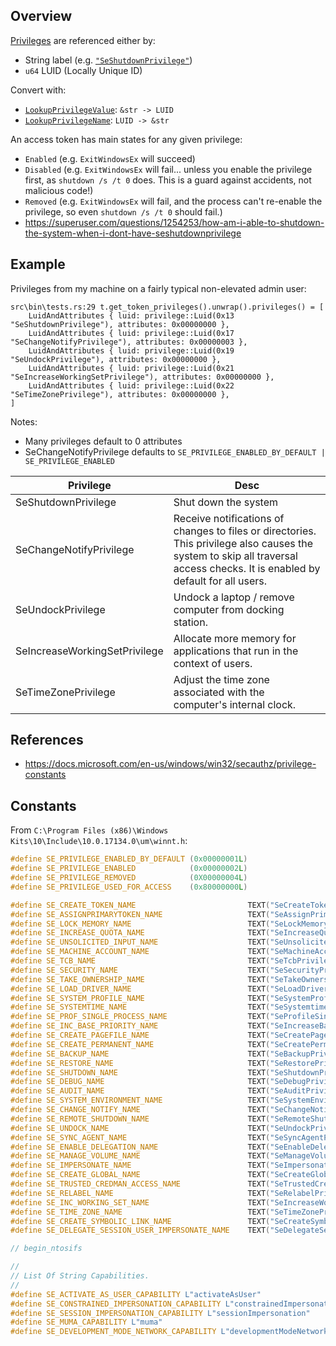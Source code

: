 ## Overview

[Privileges](https://docs.microsoft.com/en-us/windows/win32/secauthz/privilege-constants#constants) are referenced either by:
*   String label (e.g. [`"SeShutdownPrivilege"`](https://docs.microsoft.com/en-us/windows/win32/secauthz/privilege-constants#constants))
*   `u64` LUID (Locally Unique ID)

Convert with:
*   [`LookupPrivilegeValue`](https://docs.microsoft.com/en-us/windows/win32/api/winbase/nf-winbase-lookupprivilegevaluea): `&str -> LUID`
*   [`LookupPrivilegeName`](https://docs.microsoft.com/en-us/windows/win32/api/winbase/nf-winbase-lookupprivilegenamea): `LUID -> &str`

An access token has main states for any given privilege:
*   `Enabled`   (e.g. `ExitWindowsEx` will succeed)
*   `Disabled`  (e.g. `ExitWindowsEx` will fail... unless you enable the privilege first, as `shutdown /s /t 0` does.  This is a guard against accidents, not malicious code!)
*   `Removed`   (e.g. `ExitWindowsEx` will fail, and the process can't re-enable the privilege, so even `shutdown /s /t 0` should fail.)
*   <https://superuser.com/questions/1254253/how-am-i-able-to-shutdown-the-system-when-i-dont-have-seshutdownprivilege>



## Example

Privileges from my machine on a fairly typical non-elevated admin user:
```text
src\bin\tests.rs:29 t.get_token_privileges().unwrap().privileges() = [
    LuidAndAttributes { luid: privilege::Luid(0x13 "SeShutdownPrivilege"), attributes: 0x00000000 },
    LuidAndAttributes { luid: privilege::Luid(0x17 "SeChangeNotifyPrivilege"), attributes: 0x00000003 },
    LuidAndAttributes { luid: privilege::Luid(0x19 "SeUndockPrivilege"), attributes: 0x00000000 },
    LuidAndAttributes { luid: privilege::Luid(0x21 "SeIncreaseWorkingSetPrivilege"), attributes: 0x00000000 },
    LuidAndAttributes { luid: privilege::Luid(0x22 "SeTimeZonePrivilege"), attributes: 0x00000000 },
]
```

Notes:
*   Many privileges default to 0 attributes
*   SeChangeNotifyPrivilege defaults to `SE_PRIVILEGE_ENABLED_BY_DEFAULT | SE_PRIVILEGE_ENABLED`

| Privilege                     | Desc |
| ----------------------------- | ---- |
| SeShutdownPrivilege           | Shut down the system |
| SeChangeNotifyPrivilege       | Receive notifications of changes to files or directories. This privilege also causes the system to skip all traversal access checks. It is enabled by default for all users.
| SeUndockPrivilege             | Undock a laptop / remove computer from docking station.
| SeIncreaseWorkingSetPrivilege | Allocate more memory for applications that run in the context of users.
| SeTimeZonePrivilege           | Adjust the time zone associated with the computer's internal clock.

## References
*   <https://docs.microsoft.com/en-us/windows/win32/secauthz/privilege-constants>

## Constants
From `C:\Program Files (x86)\Windows Kits\10\Include\10.0.17134.0\um\winnt.h`:
```cpp
#define SE_PRIVILEGE_ENABLED_BY_DEFAULT (0x00000001L)
#define SE_PRIVILEGE_ENABLED            (0x00000002L)
#define SE_PRIVILEGE_REMOVED            (0X00000004L)
#define SE_PRIVILEGE_USED_FOR_ACCESS    (0x80000000L)
```
```cpp
#define SE_CREATE_TOKEN_NAME                         TEXT("SeCreateTokenPrivilege")
#define SE_ASSIGNPRIMARYTOKEN_NAME                   TEXT("SeAssignPrimaryTokenPrivilege")
#define SE_LOCK_MEMORY_NAME                          TEXT("SeLockMemoryPrivilege")
#define SE_INCREASE_QUOTA_NAME                       TEXT("SeIncreaseQuotaPrivilege")
#define SE_UNSOLICITED_INPUT_NAME                    TEXT("SeUnsolicitedInputPrivilege")
#define SE_MACHINE_ACCOUNT_NAME                      TEXT("SeMachineAccountPrivilege")
#define SE_TCB_NAME                                  TEXT("SeTcbPrivilege")
#define SE_SECURITY_NAME                             TEXT("SeSecurityPrivilege")
#define SE_TAKE_OWNERSHIP_NAME                       TEXT("SeTakeOwnershipPrivilege")
#define SE_LOAD_DRIVER_NAME                          TEXT("SeLoadDriverPrivilege")
#define SE_SYSTEM_PROFILE_NAME                       TEXT("SeSystemProfilePrivilege")
#define SE_SYSTEMTIME_NAME                           TEXT("SeSystemtimePrivilege")
#define SE_PROF_SINGLE_PROCESS_NAME                  TEXT("SeProfileSingleProcessPrivilege")
#define SE_INC_BASE_PRIORITY_NAME                    TEXT("SeIncreaseBasePriorityPrivilege")
#define SE_CREATE_PAGEFILE_NAME                      TEXT("SeCreatePagefilePrivilege")
#define SE_CREATE_PERMANENT_NAME                     TEXT("SeCreatePermanentPrivilege")
#define SE_BACKUP_NAME                               TEXT("SeBackupPrivilege")
#define SE_RESTORE_NAME                              TEXT("SeRestorePrivilege")
#define SE_SHUTDOWN_NAME                             TEXT("SeShutdownPrivilege")
#define SE_DEBUG_NAME                                TEXT("SeDebugPrivilege")
#define SE_AUDIT_NAME                                TEXT("SeAuditPrivilege")
#define SE_SYSTEM_ENVIRONMENT_NAME                   TEXT("SeSystemEnvironmentPrivilege")
#define SE_CHANGE_NOTIFY_NAME                        TEXT("SeChangeNotifyPrivilege")
#define SE_REMOTE_SHUTDOWN_NAME                      TEXT("SeRemoteShutdownPrivilege")
#define SE_UNDOCK_NAME                               TEXT("SeUndockPrivilege")
#define SE_SYNC_AGENT_NAME                           TEXT("SeSyncAgentPrivilege")
#define SE_ENABLE_DELEGATION_NAME                    TEXT("SeEnableDelegationPrivilege")
#define SE_MANAGE_VOLUME_NAME                        TEXT("SeManageVolumePrivilege")
#define SE_IMPERSONATE_NAME                          TEXT("SeImpersonatePrivilege")
#define SE_CREATE_GLOBAL_NAME                        TEXT("SeCreateGlobalPrivilege")
#define SE_TRUSTED_CREDMAN_ACCESS_NAME               TEXT("SeTrustedCredManAccessPrivilege")
#define SE_RELABEL_NAME                              TEXT("SeRelabelPrivilege")
#define SE_INC_WORKING_SET_NAME                      TEXT("SeIncreaseWorkingSetPrivilege")
#define SE_TIME_ZONE_NAME                            TEXT("SeTimeZonePrivilege")
#define SE_CREATE_SYMBOLIC_LINK_NAME                 TEXT("SeCreateSymbolicLinkPrivilege")
#define SE_DELEGATE_SESSION_USER_IMPERSONATE_NAME    TEXT("SeDelegateSessionUserImpersonatePrivilege")

// begin_ntosifs

//
// List Of String Capabilities.
//
#define SE_ACTIVATE_AS_USER_CAPABILITY L"activateAsUser"
#define SE_CONSTRAINED_IMPERSONATION_CAPABILITY L"constrainedImpersonation"
#define SE_SESSION_IMPERSONATION_CAPABILITY L"sessionImpersonation"
#define SE_MUMA_CAPABILITY L"muma"
#define SE_DEVELOPMENT_MODE_NETWORK_CAPABILITY L"developmentModeNetwork"
```